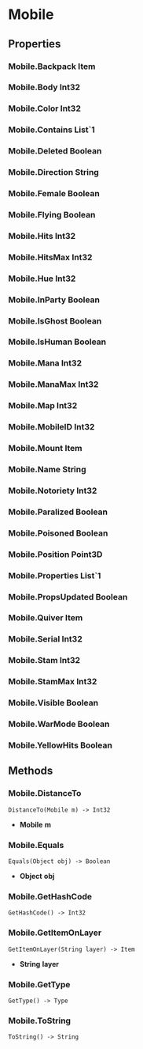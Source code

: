 # Mobile    

## Properties  
### Mobile.Backpack __Item__
### Mobile.Body __Int32__
### Mobile.Color __Int32__
### Mobile.Contains __List`1__
### Mobile.Deleted __Boolean__
### Mobile.Direction __String__
### Mobile.Female __Boolean__
### Mobile.Flying __Boolean__
### Mobile.Hits __Int32__
### Mobile.HitsMax __Int32__
### Mobile.Hue __Int32__
### Mobile.InParty __Boolean__
### Mobile.IsGhost __Boolean__
### Mobile.IsHuman __Boolean__
### Mobile.Mana __Int32__
### Mobile.ManaMax __Int32__
### Mobile.Map __Int32__
### Mobile.MobileID __Int32__
### Mobile.Mount __Item__
### Mobile.Name __String__
### Mobile.Notoriety __Int32__
### Mobile.Paralized __Boolean__
### Mobile.Poisoned __Boolean__
### Mobile.Position __Point3D__
### Mobile.Properties __List`1__
### Mobile.PropsUpdated __Boolean__
### Mobile.Quiver __Item__
### Mobile.Serial __Int32__
### Mobile.Stam __Int32__
### Mobile.StamMax __Int32__
### Mobile.Visible __Boolean__
### Mobile.WarMode __Boolean__
### Mobile.YellowHits __Boolean__ 
## Methods  
### Mobile.DistanceTo
```
DistanceTo(Mobile m) -> Int32
```
- __Mobile__ **m**
### Mobile.Equals
```
Equals(Object obj) -> Boolean
```
- __Object__ **obj**
### Mobile.GetHashCode
```
GetHashCode() -> Int32
```
### Mobile.GetItemOnLayer
```
GetItemOnLayer(String layer) -> Item
```
- __String__ **layer**
### Mobile.GetType
```
GetType() -> Type
```
### Mobile.ToString
```
ToString() -> String
```